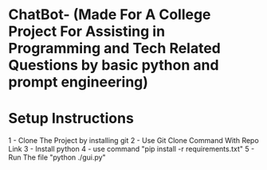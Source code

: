 # ChatBot- (Made For A College Project For Assisting in Programming and Tech Related Questions by basic python and prompt engineering)

# Setup Instructions 
1 - Clone The Project by installing git
2 - Use Git Clone Command With Repo Link
3 - Install python
4 - use command "pip install -r requirements.txt"
5 - Run The file "python ./gui.py"
